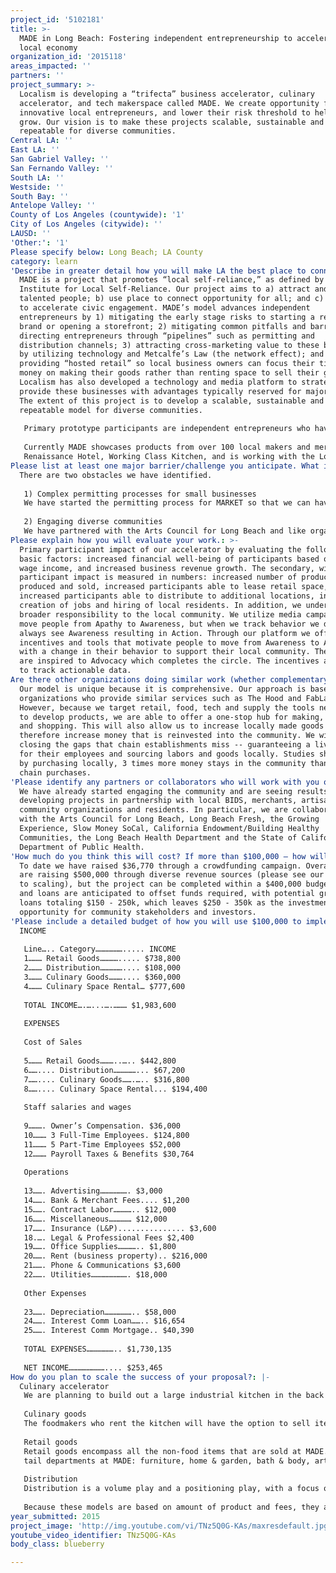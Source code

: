 ```yaml
---
project_id: '5102181'
title: >-
  MADE in Long Beach: Fostering independent entrepreneurship to accelerate the
  local economy
organization_id: '2015118'
areas_impacted: ''
partners: ''
project_summary: >-
  Localism is developing a “trifecta” business accelerator, culinary
  accelerator, and tech makerspace called MADE. We create opportunity for
  innovative local entrepreneurs, and lower their risk threshold to help them
  grow. Our vision is to make these projects scalable, sustainable and
  repeatable for diverse communities.
Central LA: ''
East LA: ''
San Gabriel Valley: ''
San Fernando Valley: ''
South LA: ''
Westside: ''
South Bay: ''
Antelope Valley: ''
County of Los Angeles (countywide): '1'
City of Los Angeles (citywide): ''
LAUSD: ''
'Other:': '1'
Please specify below: Long Beach; LA County
category: learn
'Describe in greater detail how you will make LA the best place to connect:': >-
  MADE is a project that promotes “local self-reliance,” as defined by the
  Institute for Local Self-Reliance. Our project aims to a) attract and keep
  talented people; b) use place to connect opportunity for all; and c) use place
  to accelerate civic engagement. MADE’s model advances independent
  entrepreneurs by 1) mitigating the early stage risks to starting a retail
  brand or opening a storefront; 2) mitigating common pitfalls and barriers by
  directing entrepreneurs through “pipelines” such as permitting and
  distribution channels; 3) attracting cross-marketing value to these businesses
  by utilizing technology and Metcalfe’s Law (the network effect); and 4)
  providing “hosted retail” so local business owners can focus their time and
  money on making their goods rather than renting space to sell their goods.
  Localism has also developed a technology and media platform to strategically
  provide these businesses with advantages typically reserved for major brands.
  The extent of this project is to develop a scalable, sustainable and
  repeatable model for diverse communities.
   
   Primary prototype participants are independent entrepreneurs who have a product, a business growth plan, and reflect the socioeconomic diversity of the locality of Long Beach. Secondary prototype participants are product makers who can scale through manufacture, merchants who plan to open storefronts, and artisans who can increase their value by elevating their craft and training apprentices.
   
   Currently MADE showcases products from over 100 local makers and merchants, distributes products to key destinations such as 
   Renaissance Hotel, Working Class Kitchen, and is working with the Long Beach Airport, and the CVB for further exposure of the MADE in Long Beach brand. In the first 10 months since opening at least 25 living wage jobs have been created, half of which are tech jobs. Several of these businesses are ready to expand beyond MADE and are actively looking for space to lease. Over 200 makers are on the waiting list to get their products in MADE, many of which are cottage foodmakers. MADE is seeking funding not just to expand facilities, but also to increase to capacity to foster the types of great businesses that reflect the unique character of Long Beach. In addition to our incubator services, we have hosted over 50 events, ranging from fashion and art shows to hackathons and maker expos. We also offer innovation-based STEM classes for children and adults.
Please list at least one major barrier/challenge you anticipate. What is your strategy for overcoming these obstacles?: |-
  There are two obstacles we have identified. 
   
   1) Complex permitting processes for small businesses
   We have started the permitting process for MARKET so that we can have a Certified Farmer’s Market at least three times a week in our store, in addition to sales of cottage food products. This will allow us to provide affordable, freshly prepared foods to the community. We have also started research and a "permit pipeline" for this project, in partnership with the LB Health Department and LB Fresh.org.
   
   2) Engaging diverse communities
   We have partnered with the Arts Council for Long Beach and like organizations in order to activate community spaces and engage the community. MADE’s physical venue and organizational structure provide a nurturing hub for artists and other creatives, providing the support and structure with which to build sustainability and success.
Please explain how you will evaluate your work.: >-
  Primary participant impact of our accelerator by evaluating the following
  basic factors: increased financial well-being of participants based on living
  wage income, and increased business revenue growth. The secondary, wider
  participant impact is measured in numbers: increased number of products
  produced and sold, increased participants able to lease retail space,
  increased participants able to distribute to additional locations, increased
  creation of jobs and hiring of local residents. In addition, we understand our
  broader responsibility to the local community. We utilize media campaigns to
  move people from Apathy to Awareness, but when we track behavior we don’t
  always see Awareness resulting in Action. Through our platform we offer
  incentives and tools that motivate people to move from Awareness to Action,
  with a change in their behavior to support their local community. Then some
  are inspired to Advocacy which completes the circle. The incentives allow us
  to track actionable data.
Are there other organizations doing similar work (whether complementary or competitive)? What is unique about your proposed approach?: >-
  Our model is unique because it is comprehensive. Our approach is based on
  organizations who provide similar services such as The Hood and FabLab.
  However, because we target retail, food, tech and supply the tools necessary
  to develop products, we are able to offer a one-stop hub for making, dining
  and shopping. This will also allow us to increase locally made goods and
  therefore increase money that is reinvested into the community. We will be
  closing the gaps that chain establishments miss -- guaranteeing a living wage
  for their employees and sourcing labors and goods locally. Studies show that
  by purchasing locally, 3 times more money stays in the community than with
  chain purchases.
'Please identify any partners or collaborators who will work with you on this project. How much of the $100,000 grant award will each partner receive?': >-
  We have already started engaging the community and are seeing results by
  developing projects in partnership with local BIDS, merchants, artisans,
  community organizations and residents. In particular, we are collaborating
  with the Arts Council for Long Beach, Long Beach Fresh, the Growing
  Experience, Slow Money SoCal, California Endowment/Building Healthy
  Communities, the Long Beach Health Department and the State of California
  Department of Public Health.
'How much do you think this will cost? If more than $100,000 – how will you cover the additional costs?': >-
  To date we have raised $36,770 through a crowdfunding campaign. Overall, we
  are raising $500,000 through diverse revenue sources (please see our response
  to scaling), but the project can be completed within a $400,000 budget. Grants
  and loans are anticipated to offset funds required, with potential grant and
  loans totaling $150 - 250k, which leaves $250 - 350k as the investment
  opportunity for community stakeholders and investors.
'Please include a detailed budget of how you will use $100,000 to implement this project.': |-
  INCOME
   
   Line….. Category………………..... INCOME
   1……… Retail Goods…………..... $738,800
   2……… Distribution…………….... $108,000
   3……… Culinary Goods……….... $360,000
   4……… Culinary Space Rental… $777,600
   
   TOTAL INCOME….…...….……… $1,983,600
   
   EXPENSES
   
   Cost of Sales
   
   5……… Retail Goods………..….. $442,800
   6…….... Distribution……………... $67,200
   7…….... Culinary Goods…….….. $316,800
   8…….... Culinary Space Rental... $194,400
   
   Staff salaries and wages
   
   9………. Owner’s Compensation. $36,000
   10……… 3 Full-Time Employees. $124,800
   11……… 5 Part-Time Employees $52,000
   12……… Payroll Taxes & Benefits $30,764
   
   Operations
   
   13……. Advertising………………. $3,000
   14……. Bank & Merchant Fees.... $1,200
   15……. Contract Labor………….. $12,000
   16……. Miscellaneous…………… $12,000
   17……. Insurance (L&P)............... $3,600
   18.…. Legal & Professional Fees $2,400
   19……. Office Supplies………….. $1,800
   20……. Rent (business property).. $216,000
   21……. Phone & Communications $3,600
   22……. Utilities……………………. $18,000
   
   Other Expenses
   
   23……. Depreciation……………….. $58,000
   24……. Interest Comm Loan…….. $16,654
   25……. Interest Comm Mortgage.. $40,390
   
   TOTAL EXPENSES……………….. $1,730,135
   
   NET INCOME…………………….... $253,465
How do you plan to scale the success of your proposal?: |-
  Culinary accelerator
   We are planning to build out a large industrial kitchen in the back 1/3 of the 12,500 sq ft space at MADE. It will be rented out to up and coming foodmakers for blocks of 4-8 hours at a time. A culinary accelerator is for food businesses that have plans to grow by packaging and distributing their unique products. Long Beach does not have a culinary accelerator, and currently many of our foodmakers have to leave Long Beach to develop their businesses. To be conservative in our projects we estimated 4 foodmakers renting our kitchen space at $30 an hour, but only for 18 hours a day. 
   
   Culinary goods
   The foodmakers who rent the kitchen will have the option to sell items at wholesale to MADE for retail sales. Only selected food prepared in the incubator kitchen will be packaged and sold at MADE, and some foodmakers will be using the kitchen for catering. Additionally several local and regional farms have partnered with MADE to offer fresh produce, eggs, honey from local fields, and regular grocery items such as artisan bread, pasta, spices, coffees, and 40+ local food brands. This math is based on 100 food sales a day at an average food sale price of $10. 
   
   Retail goods
   Retail goods encompass all the non-food items that are sold at MADE. There are currently products from over 100 local makers. This estimation is based on one main aspect: By increasing foot traffic with food there will be increased exposure of non-food re
   tail departments at MADE: furniture, home & garden, bath & body, artisan jewelry, books & music, hand-assembled bikes and biking accessories, lamps & candles, apparel, baby and children, greeting cards and more. As MADE matures it will resemble a local department store with a market space. These are based on 60 vendor/40 MADE consignment sales.
   
   Distribution
   Distribution is a volume play and a positioning play, with a focus on key destinations such as The Renaissance Long Beach, and fine local establishments such as Working Class Kitchen. 
   
   Because these models are based on amount of product and fees, they are scalable for the growth of clients that we receive. Moreover, we do make revenue by renting out facility space for events, for which we charge 50%.
year_submitted: 2015
project_image: 'http://img.youtube.com/vi/TNz5Q0G-KAs/maxresdefault.jpg'
youtube_video_identifier: TNz5Q0G-KAs
body_class: blueberry

---
```

